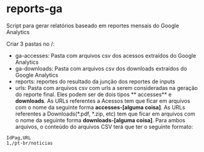 # reports-ga
Script para gerar relatórios baseado em reportes mensais do Google Analytics

Criar 3 pastas no /:

* ga-accesses: Pasta com arquivos csv dos acessos extraídos do Google Analytics
* ga-downloads: Pasta com arquivos csv dos downloads extraídos do Google Analytics
* reports: reportes do resultado da junção dos reportes de inputs
* urls: Pasta com arquivos csv com urls a serem consideradas na geração do reporte final. Eles podem ser de dois tipos ** accesses** e **downloads**.
As URLs referentes a Acessos tem que ficar em arquivos com o nome da seguinte forma **accesses-[alguma coisa]**.
As URLs referentes a Downloads(*.pdf, *.zip, etc) tem que ficar em arquivos com o nome da seguinte forma **downloads-[alguma coisa]**.
Para ambos arquivos, o conteúdo do arquivos CSV terá que ter o seguinte formato:

~~~
IdPag,URL
1,/pt-br/noticias
~~~